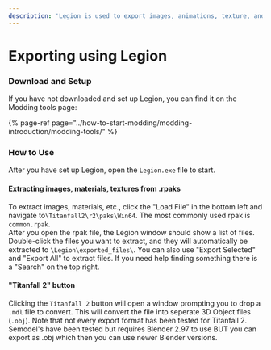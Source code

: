 ```yaml
---
description: 'Legion is used to export images, animations, texture, and materials'
---
```


# Exporting using Legion

### Download and Setup

If you have not downloaded and set up Legion, you can find it on the Modding tools page:

{% page-ref page="../how-to-start-modding/modding-introduction/modding-tools/" %}

### How to Use

After you have set up Legion, open the `Legion.exe` file to start.

#### Extracting images, materials, textures from .rpaks

To extract images, materials, etc., click the "Load File" in the bottom left and navigate to`\Titanfall2\r2\paks\Win64`. The most commonly used rpak is `common.rpak`.   
After you open the rpak file, the Legion window should show a list of files. Double-click the files you want to extract, and they will automatically be extracted to `\Legion\exported_files\`. You can also use "Export Selected" and "Export All" to extract files. If you need help finding something there is a "Search" on the top right.

#### "Titanfall 2" button

Clicking the `Titanfall 2` button will open a window prompting you to drop a `.mdl` file to convert. This will convert the file into seperate 3D Object files \(`.obj`\). Note that not every export format has been tested for Titanfall 2. Semodel's have been tested but requires Blender 2.97 to use BUT you can export as .obj which then you can use newer Blender versions.

